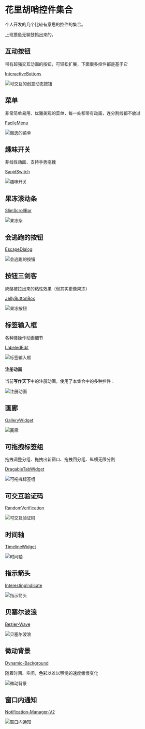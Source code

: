 花里胡哨控件集合
===

个人开发的几个比较有意思的控件的集合。

上班摸鱼无聊鼓捣出来的。



## 互动按钮

带有超强交互动画的按钮，可轻松扩展，下面很多控件都是基于它

[InteractiveButtons](https://github.com/MRXY001/Qt-InteractiveButtons)

![可交互的创意动态按钮](gifs/互动按钮.gif)



## 菜单

非常简单易用、优雅美观的菜单，每一处都带有动画，连分割线都不放过

[FacileMenu](https://github.com/MRXY001/Qt-FacileMenu)

![飘逸的菜单](gifs/菜单.gif)



## 趣味开关

非线性动画、支持手势拖拽

[SapidSwitch](https://github.com/MRXY001/Qt-SapidSwitch)

![趣味开关](gifs/趣味开关.gif)



## 果冻滚动条

[SlimScrollBar](https://github.com/MRXY001/Qt-SlimScrollBar)

![果冻条](gifs/果冻条.gif)



## 会逃跑的按钮

[EscapeDialog](https://github.com/MRXY001/EscapeDialog)

![会逃跑的按钮](gifs/会逃跑的按钮.gif)



## 按钮三剑客

奶酪被拉出来的粘性效果（但其实更像果冻）

[JellyButtonBox](https://github.com/MRXY001/Qt-JellyButtonBox)

![果冻按钮](gifs/按钮三剑客.gif)



## 标签输入框

各种骚操作动画细节

[LabeledEdit](https://github.com/MRXY001/Qt-LabeledEdit)

![标签输入框](gifs/标签输入框.gif)

#### 注册动画

当前**写作天下**中的注册动画，使用了本集合中的多种控件：

![注册动画](gifs/注册动画.gif)



## 画廊

[GalleryWidget](https://github.com/MRXY001/Qt-GalleryWidget)

![画廊](gifs/画廊.gif)



## 可拖拽标签组

拖拽调整分组、拖拽出新窗口、拖拽回分组、纵横无限分割

[DragableTabWidget](https://github.com/MRXY001/Qt-DragableTabWidget)

![可拖拽标签组](gifs/可拖拽标签组.gif)



## 可交互验证码

[RandomVerification](https://github.com/MRXY001/Qt-RandomVerification)

![可交互验证码](gifs/可交互验证码.gif)



## 时间轴

[TimelineWidget](https://github.com/MRXY001/Qt-Timeline-Widget)

![时间轴](gifs/时间轴.gif)



## 指示箭头

[InterestingIndicate](https://github.com/MRXY001/Qt-InterestingIndicate)

![指示箭头](gifs/指示箭头.gif)



## 贝塞尔波浪

[Bezier-Wave](https://github.com/MRXY001/Bezier-Wave)

![贝塞尔波浪](gifs/贝塞尔波浪.gif)



## 微动背景

[Dynamic-Background](https://github.com/MRXY001/Dynamic-Background)

随着时间、空间，色彩以难以察觉的速度缓慢变化

![微动背景](gifs/微动背景.png)



## 窗口内通知

[Notification-Manager-V2](https://github.com/MRXY001/Qt-Notification-Manager-V2)

![窗口内通知](gifs/窗口内通知.gif)

